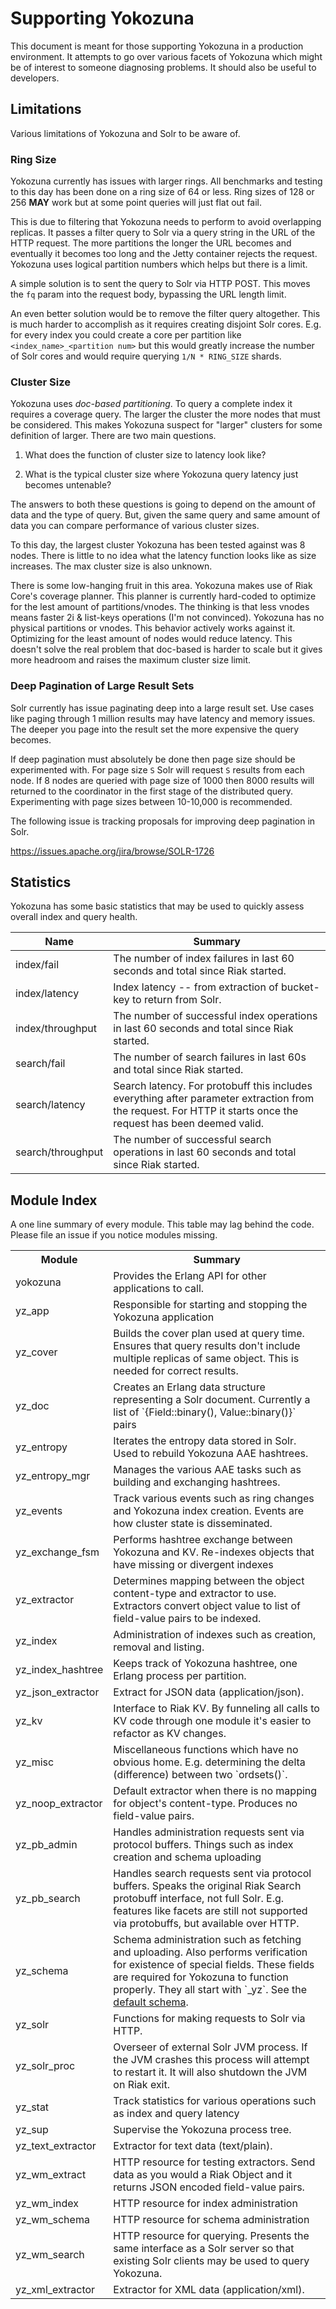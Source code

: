 Supporting Yokozuna
===================

This document is meant for those supporting Yokozuna in a production
environment.  It attempts to go over various facets of Yokozuna which
might be of interest to someone diagnosing problems.  It should also
be useful to developers.

Limitations
----------

Various limitations of Yokozuna and Solr to be aware of.

### Ring Size ###

Yokozuna currently has issues with larger rings.  All benchmarks and
testing to this day has been done on a ring size of 64 or less.  Ring
sizes of 128 or 256 **MAY** work but at some point queries will just
flat out fail.

This is due to filtering that Yokozuna needs to perform to avoid
overlapping replicas.  It passes a filter query to Solr via a query
string in the URL of the HTTP request.  The more partitions the longer
the URL becomes and eventually it becomes too long and the Jetty
container rejects the request.  Yokozuna uses logical partition
numbers which helps but there is a limit.

A simple solution is to sent the query to Solr via HTTP POST.  This
moves the `fq` param into the request body, bypassing the URL length
limit.

An even better solution would be to remove the filter query
altogether.  This is much harder to accomplish as it requires creating
disjoint Solr cores.  E.g. for every index you could create a core per
partition like `<index_name>_<partition num>` but this would greatly
increase the number of Solr cores and would require querying `1/N *
RING_SIZE` shards.

### Cluster Size ###

Yokozuna uses _doc-based partitioning_.  To query a complete index it
requires a coverage query.  The larger the cluster the more nodes that
must be considered.  This makes Yokozuna suspect for "larger" clusters
for some definition of larger.  There are two main questions.

1. What does the function of cluster size to latency look like?

2. What is the typical cluster size where Yokozuna query latency just
becomes untenable?

The answers to both these questions is going to depend on the amount
of data and the type of query.  But, given the same query and same
amount of data you can compare performance of various cluster sizes.

To this day, the largest cluster Yokozuna has been tested against was
8 nodes.  There is little to no idea what the latency function looks
like as size increases.  The max cluster size is also unknown.

There is some low-hanging fruit in this area.  Yokozuna makes use of
Riak Core's coverage planner.  This planner is currently hard-coded to
optimize for the lest amount of partitions/vnodes.  The thinking is
that less vnodes means faster 2i & list-keys operations (I'm not
convinced).  Yokozuna has no physical partitions or vnodes.  This
behavior actively works against it.  Optimizing for the least amount
of nodes would reduce latency.  This doesn't solve the real problem
that doc-based is harder to scale but it gives more headroom and
raises the maximum cluster size limit.

### Deep Pagination of Large Result Sets ###

Solr currently has issue paginating deep into a large result set.  Use
cases like paging through 1 million results may have latency and
memory issues.  The deeper you page into the result set the more
expensive the query becomes.

If deep pagination must absolutely be done then page size should be
experimented with.  For page size `S` Solr will request `S` results
from each node.  If 8 nodes are queried with page size of 1000 then
8000 results will returned to the coordinator in the first stage of the
distributed query.  Experimenting with page sizes between 10-10,000 is
recommended.

The following issue is tracking proposals for improving deep
pagination in Solr.

https://issues.apache.org/jira/browse/SOLR-1726

Statistics
----------

Yokozuna has some basic statistics that may be used to quickly assess
overall index and query health.

|Name                    |Summary                                        |
|------------------------|-----------------------------------------------|
| index/fail             | The number of index failures in last 60 seconds and total since Riak started. |
| index/latency          | Index latency -- from extraction of bucket-key to return from Solr. |
| index/throughput       | The number of successful index operations in last 60 seconds and total since Riak started. |
| search/fail            | The number of search failures in last 60s and total since Riak started. |
| search/latency         | Search latency.  For protobuff this includes everything after parameter extraction from the request.  For HTTP it starts once the request has been deemed valid. |
| search/throughput      | The number of successful search operations in last 60 seconds and total since Riak started. |


Module Index
------------

A one line summary of every module.  This table may lag behind the
code.  Please file an issue if you notice modules missing.

<table>
  <tr>
    <th>Module</th>
    <th>Summary</th>
  </tr>
  <tr>
    <td>yokozuna</td>
    <td>Provides the Erlang API for other applications to call.</td>
  </tr>

  <tr>
    <td>yz_app</td>
    <td>Responsible for starting and stopping the Yokozuna
    application</td>
  </tr>

  <tr>
    <td>yz_cover</td>
    <td>Builds the cover plan used at query time.  Ensures that query results don't include multiple replicas of same object.  This is needed for correct results.</td>
  </tr>

  <tr>
    <td>yz_doc</td>
    <td>Creates an Erlang data structure representing a Solr document.  Currently a list of `{Field::binary(), Value::binary()}` pairs</td>
  </tr>

  <tr>
    <td>yz_entropy</td>
    <td>Iterates the entropy data stored in Solr.  Used to rebuild Yokozuna AAE hashtrees.</td>
  </tr>

  <tr>
    <td>yz_entropy_mgr</td>
    <td>Manages the various AAE tasks such as building and exchanging hashtrees.</td>
  </tr>

  <tr>
    <td>yz_events</td>
    <td>Track various events such as ring changes and Yokozuna index creation.  Events are how cluster state is disseminated.</td>
  </tr>

  <tr>
    <td>yz_exchange_fsm</td>
    <td>Performs hashtree exchange between Yokozuna and KV.  Re-indexes objects that have missing or divergent indexes</td>
  </tr>

  <tr>
    <td>yz_extractor</td>
    <td>Determines mapping between the object content-type and extractor to use.  Extractors convert object value to list of field-value pairs to be indexed.</td>
  </tr>

  <tr>
    <td>yz_index</td>
    <td>Administration of indexes such as creation, removal and listing.</td>
  </tr>

  <tr>
    <td>yz_index_hashtree</td>
    <td>Keeps track of Yokozuna hashtree, one Erlang process per partition.</td>
  </tr>

  <tr>
    <td>yz_json_extractor</td>
    <td>Extract for JSON data (application/json).</td>
  </tr>

  <tr>
    <td>yz_kv</td>
    <td>Interface to Riak KV.  By funneling all calls to KV code through one module it's easier to refactor as KV changes.</td>
  </tr>

  <tr>
    <td>yz_misc</td>
    <td>Miscellaneous functions which have no obvious home.  E.g. determining the delta (difference) between two `ordsets()`.</td>
  </tr>

  <tr>
    <td>yz_noop_extractor</td>
    <td>Default extractor when there is no mapping for object's content-type.  Produces no field-value pairs.</td>
  </tr>

  <tr>
    <td>yz_pb_admin</td>
    <td>Handles administration requests sent via protocol buffers.  Things such as index creation and schema uploading</td>
  <tr>

  <tr>
    <td>yz_pb_search</td>
    <td>Handles search requests sent via protocol buffers.  Speaks the original Riak Search protobuff interface, not full Solr.  E.g. features like facets are still not supported via protobuffs, but available over HTTP.</td>
  </tr>

  <tr>
    <td>yz_schema</td>
    <td>Schema administration such as fetching and uploading.  Also performs verification for existence of special fields.  These fields are required for Yokozuna to function properly.  They all start with `_yz`.  See the <a href="https://github.com/basho/yokozuna/blob/develop/priv/default_schema.xml">default schema</a>.</td>
  </tr>

  <tr>
    <td>yz_solr</td>
    <td>Functions for making requests to Solr via HTTP.
  </tr>

  <tr>
    <td>yz_solr_proc</td>
    <td>Overseer of external Solr JVM process.  If the JVM crashes this process will attempt to restart it.  It will also shutdown the JVM on Riak exit.</td>
  </tr>

  <tr>
    <td>yz_stat</td>
    <td>Track statistics for various operations such as index and query latency</td>
  </tr>

  <tr>
    <td>yz_sup</td>
    <td>Supervise the Yokozuna process tree.</td>
  </tr>

  <tr>
    <td>yz_text_extractor</td>
    <td>Extractor for text data (text/plain).</td>
  </tr>

  <tr>
    <td>yz_wm_extract</td>
    <td>HTTP resource for testing extractors.  Send data as you would a Riak Object and it returns JSON encoded field-value pairs.</td>
  </tr>

  <tr>
    <td>yz_wm_index</td>
    <td>HTTP resource for index administration</td>
  </tr>

  <tr>
    <td>yz_wm_schema</td>
    <td>HTTP resource for schema administration</td>
  </tr>

  <tr>
    <td>yz_wm_search</td>
    <td>HTTP resource for querying.  Presents the same interface as a Solr server so that existing Solr clients may be used to query Yokozuna.</td>
  </tr>

  <tr>
    <td>yz_xml_extractor</td>
    <td>Extractor for XML data (application/xml).</td>
  </tr>
</table>

[ds]: https://github.com/basho/yokozuna/blob/develop/priv/default_schema.xml#L112
